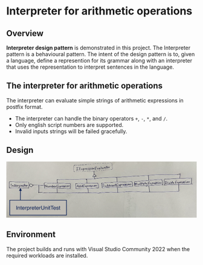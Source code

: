 # Interpreter for arithmetic operations

## Overview
**Interpreter design pattern** is demonstrated in this project. The Interpreter pattern is a behavioural pattern. The intent of the design pattern is to, given a language, define a represention for its grammar along with an interpreter that uses the representation to interpret sentences in the language.

## The interpreter for arithmetic operations
The interpreter can evaluate simple strings of arithmetic expressions in postfix format. 
- The interpreter can handle the binary operators `+`, `-`, `*`, and `/`.
- Only english script numbers are supported.
- Invalid inputs strings will be failed gracefully.

## Design
![image](./ClassDiagram.png)

## Environment
The project builds and runs with Visual Studio Community 2022 when the required workloads are installed.

